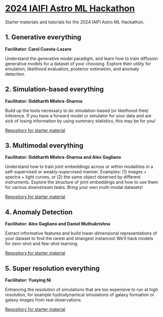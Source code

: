# [2024 IAIFI Astro ML Hackathon](https://iaifi.org/hackathon.html)

Starter materials and tutorials for the 2024 IAIFI Astro ML Hackathon.

## 1. Generative everything
**Facilitator: Carol Cuesta-Lazaro**

Understand the generative model paradigm, and learn how to train diffusion generative models for a dataset of your choosing. Explore their utility for emulation, likelihood evaluation, posterior estimation, and anomaly detection.


## 2. Simulation-based everything
**Facilitator: Siddharth Mishra-Sharma**

Build up the tools necessary to do simulation-based (or likelihood-free) inference. If you have a forward model or simulator for your data and are sick of losing information by using summary statistics, this may be for you!

[Repository for starter material](https://github.com/smsharma/iaifi-hackathon-2023/tree/main/sbi)


## 3. Multimodal everything 
**Facilitator: Siddharth Mishra-Sharma and Alex Gagliano**

Understand how to train joint embeddings across or within modalities in a self-supervised or weakly-supervised manner. Examples: (1) images + spectra + light curves, or (2) the same object observed by different instruments. Explore the structure of joint embeddings and how to use them for various downstream tasks. Bring your own multi-modal datasets!

[Repository for starter material](https://github.com/smsharma/iaifi-hackathon-2023/tree/main/multimodal_ssl)


## 4. Anomaly Detection
**Facilitator: Alex Gagliano and Daniel Muthukrishna**

Extract informative features and build lower-dimensional representations of your dataset to find the rarest and strangest instances! We’ll hack models for zero-shot and few-shot learning.

[Repository for starter material](https://github.com/alexandergagliano/iaifi-hackathon-2023/tree/main/anomaly_detection)

## 5. Super resolution everything
**Facilitator: Yueying Ni**

Enhancing the resolution of simulations that are too expensive to run at high resolution, for example hydrodynamical simulations of galaxy formation or galaxy images from real observations. 

[Repository for starter material](https://github.com/yueyingn/ML-Hackathon-2024/tree/main)
